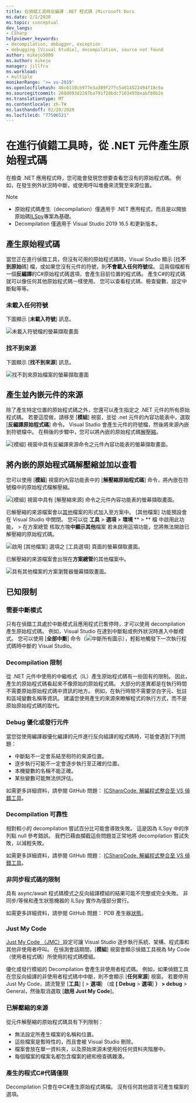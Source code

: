 ```yaml
---
title: 在偵錯工具時反編譯 .NET 程式碼 |Microsoft Docs
ms.date: 2/2/2020
ms.topic: conceptual
dev_langs:
- CSharp
helpviewer_keywords:
- decompilation, debugger, exception
- debugging [Visual Studio], decompilation, source not found
author: mikejo5000
ms.author: mikejo
manager: jillfra
ms.workload:
- multiple
monikerRange: '>= vs-2019'
ms.openlocfilehash: 46c6110cb977e3a309f27fc5a014522494f18c9a
ms.sourcegitcommit: 260d093d2287ba791f28bdc7103493beabf80b2e
ms.translationtype: MT
ms.contentlocale: zh-TW
ms.lasthandoff: 02/20/2020
ms.locfileid: "77506521"
---
```

# <a name="generate-source-code-from-net-assemblies-while-debugging"></a>在進行偵錯工具時，從 .NET 元件產生原始程式碼

在檢查 .NET 應用程式時，您可能會發現您想要查看您沒有的原始程式碼。 例如，在發生例外狀況時中斷，或使用呼叫堆疊來流覽至來源位置。

> [!NOTE]
> * 原始程式碼產生（decompilation）僅適用于 .NET 應用程式，而且是以開放原始碼[ILSpy](https://github.com/icsharpcode/ILSpy)專案為基礎。
> * Decompilation 僅適用于 Visual Studio 2019 16.5 和更新版本。

## <a name="generate-source-code"></a>產生原始程式碼

當您正在進行偵錯工具，但沒有可用的原始程式碼時，Visual Studio 顯示 [找**不到原始**碼] 檔，或如果您沒有元件的符號，則**不會載入任何符號**檔。 這兩個檔都有一個**反編譯**的C#原始程式碼選項，會產生目前位置的程式碼。 產生C#的程式碼就可以像任何其他原始程式碼一樣使用。 您可以查看程式碼、檢查變數、設定中斷點等等。

### <a name="no-symbols-loaded"></a>未載入任何符號

下圖顯示 [**未載入符號**] 訊息。

![未載入符號檔的螢幕擷取畫面](media/decompilation-no-symbol-found.png)

### <a name="source-not-found"></a>找不到來源

下圖顯示 [**找不到來源**] 訊息。

![找不到來原始檔案的螢幕擷取畫面](media/decompilation-no-source-found.png)

## <a name="generate-and-embed-sources-for-an-assembly"></a>產生並內嵌元件的來源

除了產生特定位置的原始程式碼之外，您還可以產生指定之 .NET 元件的所有原始程式碼。 若要這麼做，請移至 [**模組**] 視窗，並從 .net 元件的內容功能表中，選取 [**反編譯原始程式碼**] 命令。 Visual Studio 會產生元件的符號檔，然後將來源內嵌到符號檔中。 在稍後的步驟中，您可以將內嵌的原始程式碼[解壓縮](#extract-and-view-the-embedded-source-code)。

![[模組] 視窗中具有反編譯來源命令之元件內容功能表的螢幕擷取畫面。](media/decompilation-decompile-source-code.png)

## <a name="extract-and-view-the-embedded-source-code"></a>將內嵌的原始程式碼解壓縮並加以查看

您可以使用 [**模組**] 視窗的內容功能表中的 [**解壓縮原始程式碼**] 命令，將內嵌在符號檔中的原始程式檔解壓縮。

![[模組] 視窗中具有 [解壓縮來源] 命令之元件內容功能表的螢幕擷取畫面。](media/decompilation-extract-source-code.png)

已解壓縮的來源檔案會以[其他](../ide/reference/miscellaneous-files.md)檔案的形式加入至方案中。 [其他檔案] 功能預設會在 Visual Studio 中關閉。 您可以從 **工具** > **選項**  > **環境** ** > ** 檔 中啟用此功能， > 在方案總管 核取方塊**中顯示其他**檔案 若未啟用這項功能，您將無法開啟已解壓縮的原始程式碼。

![啟用 [其他檔案] 選項之 [工具選項] 頁面的螢幕擷取畫面。](media/decompilation-tools-options-misc-files.png)

已解壓縮的來源檔案會出現在**方案總管**的其他檔案中。

![具有其他檔案的方案瀏覽器螢幕擷取畫面。](media/decompilation-solution-explorer.png)

## <a name="known-limitations"></a>已知限制

### <a name="requires-break-mode"></a>需要中斷模式

只有在偵錯工具處於中斷模式且應用程式已暫停時，才可以使用 decompilation 產生原始程式碼。 例如，Visual Studio 在達到中斷點或例外狀況時進入中斷模式。 您可以使用 [**全部中斷**] 命令（![中斷所有圖示](media/decompilation-break-all.png)），輕鬆地觸發下一次執行程式碼時中斷的 Visual Studio。

### <a name="decompilation-limitations"></a>Decompilation 限制

從 .NET 元件中使用的中繼格式（IL）產生原始程式碼有一些固有的限制。 因此，產生的原始程式碼看起來不像原始的原始程式碼。 大部分的差異都是在執行時間不需要原始原始程式碼中資訊的地方。 例如，在執行時間不需要空白字元、批註和區域變數名稱等資訊。 建議您使用產生的來源來瞭解程式的執行方式，而不是原始原始程式碼的取代。

### <a name="debug-optimized-or-release-assemblies"></a>Debug 優化或發行元件

當您從使用編譯器優化編譯的元件進行反向組譯的程式碼時，可能會遇到下列問題：
- 中斷點不一定會系結至相符的來源位置。
- 逐步執行可能不一定會逐步執行至正確的位置。
- 本機變數的名稱不能正確。
- 某些變數可能無法供評估。

如需更多詳細資料，請參閱 GitHub 問題： [ICSharpCode. 解編程式整合至 VS 偵錯工具](https://github.com/icsharpcode/ILSpy/issues/1901)。

### <a name="decompilation-reliability"></a>Decompilation 可靠性

相對較小的 decompilation 嘗試百分比可能會導致失敗。 這是因為 ILSpy 中的序列點 null 參考錯誤。  我們已藉由攔截這些問題並正常地將 decompilation 嘗試失敗，以減輕失敗。

如需更多詳細資料，請參閱 GitHub 問題： [ICSharpCode. 解編程式整合至 VS 偵錯工具](https://github.com/icsharpcode/ILSpy/issues/1901)。

### <a name="limitations-with-async-code"></a>非同步程式碼的限制

具有 async/await 程式碼模式之反向組譯模組的結果可能不完整或完全失敗。 非同步/等候和產生狀態機器的 ILSpy 實作為僅部分實行。 

如需更多詳細資料，請參閱 GitHub 問題： PDB 產生器[狀態](https://github.com/icsharpcode/ILSpy/issues/1422)。

### <a name="just-my-code"></a>Just My Code

[Just My Code （JMC）](https://docs.microsoft.com/visualstudio/debugger/just-my-code)設定可讓 Visual Studio 逐步執行系統、架構、程式庫和其他非使用者呼叫。 在偵測會話期間，[**模組**] 視窗會顯示偵錯工具視為 My Code （使用者程式碼）所使用的程式碼模組。

優化或發行模組的 Decompilation 會產生非使用者程式碼。 例如，如果偵錯工具在您反向組譯的非使用者程式碼中中斷，則不會顯示 [**任何來源**] 視窗。 若要停用 Just My Code，請流覽至 [**工具**] [ > **選項**] （或 **[** **Debug** > **選項**] **） > debug** > General，然後取消選取 [**啟用 Just My Code**]。

### <a name="extracted-sources"></a>已解壓縮的來源

從元件解壓縮的原始程式碼具有下列限制：
- 無法設定所產生檔案的名稱和位置。
- 這些檔案是暫時性的，而且會被 Visual Studio 刪除。
- 檔案會放在單一資料夾，以及原始來源未使用的任何資料夾階層中。
- 每個檔案的檔案名都包含檔案的總和檢查碼雜湊。

### <a name="generated-code-is-c-only"></a>產生的程式C#代碼僅限
Decompilation 只會在中C#產生原始程式碼檔。 沒有任何其他語言可產生檔案的選項。
